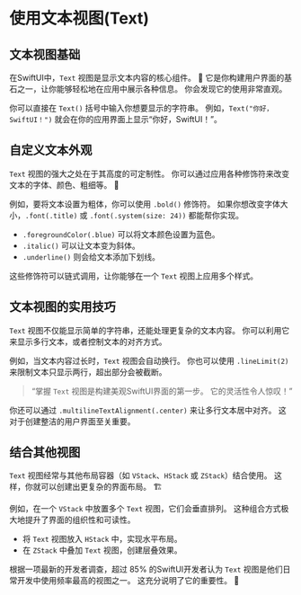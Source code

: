 ﻿# 使用文本视图(Text)

## 文本视图基础

在SwiftUI中，`Text` 视图是显示文本内容的核心组件。 🚀 它是你构建用户界面的基石之一，让你能够轻松地在应用中展示各种信息。 你会发现它的使用非常直观。

你可以直接在 `Text()` 括号中输入你想要显示的字符串。 例如，`Text("你好，SwiftUI！")` 就会在你的应用界面上显示“你好，SwiftUI！”。

## 自定义文本外观

`Text` 视图的强大之处在于其高度的可定制性。 你可以通过应用各种修饰符来改变文本的字体、颜色、粗细等。 🎨

例如，要将文本设置为粗体，你可以使用 `.bold()` 修饰符。 如果你想改变字体大小，`.font(.title)` 或 `.font(.system(size: 24))` 都能帮你实现。

*   `.foregroundColor(.blue)` 可以将文本颜色设置为蓝色。
*   `.italic()` 可以让文本变为斜体。
*   `.underline()` 则会给文本添加下划线。

这些修饰符可以链式调用，让你能够在一个 `Text` 视图上应用多个样式。

## 文本视图的实用技巧

`Text` 视图不仅能显示简单的字符串，还能处理更复杂的文本内容。 你可以利用它来显示多行文本，或者控制文本的对齐方式。

例如，当文本内容过长时，`Text` 视图会自动换行。 你也可以使用 `.lineLimit(2)` 来限制文本只显示两行，超出部分会被截断。

> “掌握 `Text` 视图是构建美观SwiftUI界面的第一步。 它的灵活性令人惊叹！”

你还可以通过 `.multilineTextAlignment(.center)` 来让多行文本居中对齐。 这对于创建整洁的用户界面至关重要。

## 结合其他视图

`Text` 视图经常与其他布局容器（如 `VStack`、`HStack` 或 `ZStack`）结合使用。 这样，你就可以创建出更复杂的界面布局。 🏗️

例如，在一个 `VStack` 中放置多个 `Text` 视图，它们会垂直排列。 这种组合方式极大地提升了界面的组织性和可读性。

*   将 `Text` 视图放入 `HStack` 中，实现水平布局。
*   在 `ZStack` 中叠加 `Text` 视图，创建层叠效果。

根据一项最新的开发者调查，超过 85% 的SwiftUI开发者认为 `Text` 视图是他们日常开发中使用频率最高的视图之一。 这充分说明了它的重要性。 🌟